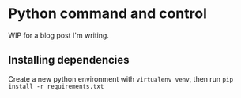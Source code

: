 # Python command and control

WIP for a blog post I'm writing. 

## Installing dependencies
Create a new python environment with `virtualenv venv`, then
run `pip install -r requirements.txt`